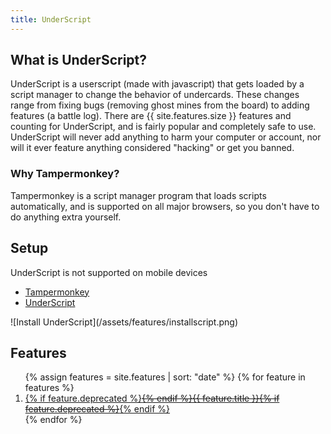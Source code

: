 ```yaml
---
title: UnderScript
---
```


## What is UnderScript? ##
UnderScript is a userscript (made with javascript) that gets loaded by a script manager to change the behavior of undercards. These changes range from fixing bugs (removing ghost mines from the board) to adding features (a battle log). There are {{ site.features.size }} features and counting for UnderScript, and is fairly popular and completely safe to use. UnderScript will never add anything to harm your computer or account, nor will it ever feature anything considered "hacking" or get you banned.

### Why Tampermonkey? ###
Tampermonkey is a script manager program that loads scripts automatically, and is supported on all major browsers, so you don't have to do anything extra yourself.

## Setup ##
<span class="notice">UnderScript is not supported on mobile devices</span>
<ul class="setup">
  <li><a id="tampermonkey" class="buttons install" href="https://tampermonkey.net/" target="_blank">Tampermonkey</a></li>
  <li><a id="install" class="buttons install" href="https://unpkg.com/underscript/dist/undercards.user.js">UnderScript</a></li>
</ul>
![Install UnderScript](/assets/features/installscript.png)

## Features ##

<ol>
{% assign features = site.features | sort: "date" %}
{% for feature in features %}
  <li id="feature-{{forloop.index}}"
    {% if feature.banner %}{% assign banner = site.static_files | where: "name", feature.banner | first %}
    {% if banner %}data-tippy="<img src='{{banner.path | relative_url}}'>"{% endif %}
    {% endif %}
  >
    <a href="{{ feature.url | relative_url }}">
      {% if feature.deprecated %}<del>{% endif %}{{ feature.title }}{% if feature.deprecated %}</del>{% endif %}
    </a>
  </li>
{% endfor %}
</ol>

